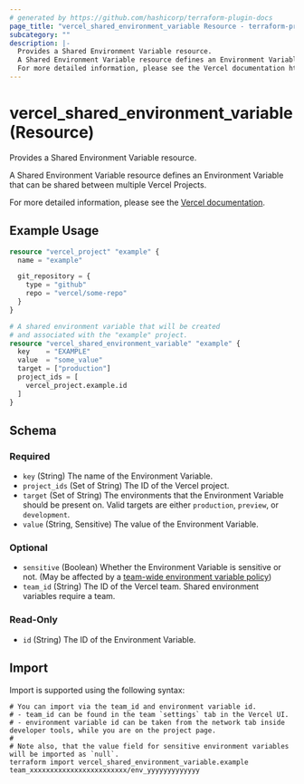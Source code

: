 ```yaml
---
# generated by https://github.com/hashicorp/terraform-plugin-docs
page_title: "vercel_shared_environment_variable Resource - terraform-provider-vercel"
subcategory: ""
description: |-
  Provides a Shared Environment Variable resource.
  A Shared Environment Variable resource defines an Environment Variable that can be shared between multiple Vercel Projects.
  For more detailed information, please see the Vercel documentation https://vercel.com/docs/concepts/projects/environment-variables/shared-environment-variables.
---
```


# vercel_shared_environment_variable (Resource)

Provides a Shared Environment Variable resource.

A Shared Environment Variable resource defines an Environment Variable that can be shared between multiple Vercel Projects.

For more detailed information, please see the [Vercel documentation](https://vercel.com/docs/concepts/projects/environment-variables/shared-environment-variables).

## Example Usage

```terraform
resource "vercel_project" "example" {
  name = "example"

  git_repository = {
    type = "github"
    repo = "vercel/some-repo"
  }
}

# A shared environment variable that will be created
# and associated with the "example" project.
resource "vercel_shared_environment_variable" "example" {
  key    = "EXAMPLE"
  value  = "some_value"
  target = ["production"]
  project_ids = [
    vercel_project.example.id
  ]
}
```

<!-- schema generated by tfplugindocs -->
## Schema

### Required

- `key` (String) The name of the Environment Variable.
- `project_ids` (Set of String) The ID of the Vercel project.
- `target` (Set of String) The environments that the Environment Variable should be present on. Valid targets are either `production`, `preview`, or `development`.
- `value` (String, Sensitive) The value of the Environment Variable.

### Optional

- `sensitive` (Boolean) Whether the Environment Variable is sensitive or not. (May be affected by a [team-wide environment variable policy](https://vercel.com/docs/projects/environment-variables/sensitive-environment-variables#environment-variables-policy))
- `team_id` (String) The ID of the Vercel team. Shared environment variables require a team.

### Read-Only

- `id` (String) The ID of the Environment Variable.

## Import

Import is supported using the following syntax:

```shell
# You can import via the team_id and environment variable id.
# - team_id can be found in the team `settings` tab in the Vercel UI.
# - environment variable id can be taken from the network tab inside developer tools, while you are on the project page.
#
# Note also, that the value field for sensitive environment variables will be imported as `null`.
terraform import vercel_shared_environment_variable.example team_xxxxxxxxxxxxxxxxxxxxxxxx/env_yyyyyyyyyyyyy
```
